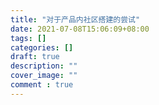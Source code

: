 ```yaml
---
title: "对于产品内社区搭建的尝试"
date: 2021-07-08T15:06:09+08:00
tags: []
categories: []
draft: true
description: ""
cover_image: ""
comment : true
---
```

